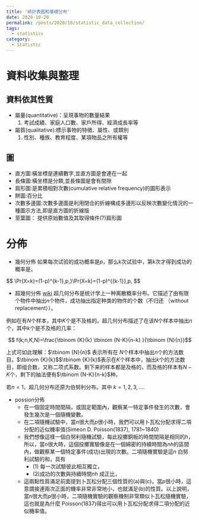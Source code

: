 ```yaml
---
title: '統計表圖和基礎分布'
date: 2020-10-20
permalink: /posts/2020/10/statistic_data_collection/
tags:
  - statistics 
category:
  - Statistic
---
```


# 資料收集與整理

## 資料依其性質
- 屬量(quantitative)：呈現事物的數量結果
   1. 考試成績、家庭人口數、家戶所得、經濟成長率等
- 屬質(qualitative):標示事物的特徵、屬性、或類別
   1. 性別、種族、教育程度、某項物品之所有權等

## 圖
- 直方圖:橫坐標是連續數字,並直方圖是會連在一起
- 長條圖:橫坐標是分類,並長條圖是會有間隙
- 肩形圖:是累積相對次數(cumulative relative frequency)的圖形表示
- 餅圖:百分比
- 次數多邊圖:次數多邊圖是利用閉合的折線構成多邊形以反映次數變化情況的一種圖示方法,即是直方圖的折線版
- 莖葉圖： 提供原始數值及其取得條件(?)肩形圖



# 分佈
- 幾何分佈
如果每次试验的成功概率是$p$，那么$k$次试验中，第$k$次才得到成功的概率是，

$$ \Pr(X=k)=(1-p)^{k-1}\,p\,}\Pr(X=k)=(1-p)^{{k-1}}\,p\, $$


- 超幾何分佈
[wiki](https://zh.wikipedia.org/wiki/%E8%B6%85%E5%87%A0%E4%BD%95%E5%88%86%E5%B8%83)
超几何分布是统计学上一种离散概率分布。它描述了由有限个物件中抽出$n$个物件，成功抽出指定种类的物件的个数（不归还 （without replacement））。

例如在有$N$个样本，其中$K$个是不及格的。超几何分布描述了在该$N$个样本中抽出$n$个，其中$k$个是不及格的几率：

$$ f(k;n,K,N)=\frac{\tbinom {K}{k} \tbinom {N-K}{n-k} }{\tbinom {N}{n}}$$


上式可如此理解：$\tbinom {N}{n}$ 表示所有在 $N$个样本中抽出$n$个的方法数目。$\tbinom {K}{k}$$\tbinom {K}{k}$表示在$K$个样本中，抽出$k$个的方法数目，即组合数，又称二项式系数。剩下来的样本都是及格的，而及格的样本有$N-K$个，剩下的抽法便有$\tbinom {N-K}{n-k}$种。

若$n=1$，超几何分布还原为伯努利分布。其中 $k  = 1, 2, 3, ....$

- possion分佈
   - 在一個固定時間間隔，或固定範圍內，觀察某一特定事件發生的次數，會發生幾次是一個隨機變數。
   - 在二項隨機試驗中，當$n$很大而$p$很小時，我們可以用卜瓦松分配求得二項分配的近似機率值(Simeon D. Poisson(1837), 1781~1840)
   - 我們想像這樣一個白努利隨機試驗，每此投擲銅板的時間間隔是相同的$h$，所以，當$n$很大時，這個投擲實驗像是在一個綿密的持續時間為$nh$的區間內，做觀察某一個特定事件(成功)出現的次數。二項隨機實驗是這$n$ 白努利試驗的和，具有
     - (1) 每一次試驗彼此相互獨立，
     - (2)成功的次數與持續時間$nh$ 成正比，
   - 這兩點性質滿足前面提到卜瓦松分配三個性質的(a)與(c)。當$p$很小時，這意謂接連兩次正面的機率非常非常地小，也就滿足(b)的性質。以上說明，當$n$很大而$p$很小時，二項隨機實驗的觀察機制非常類似卜瓦松隨機實驗，這也就是為什麼 Poisson(1837)得出可以用卜瓦松分配求得二項分配的近似機率值。 